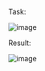Task:


![image](https://github.com/Zoro2210/programming/assets/139787644/9dd3ccc1-8729-42a5-8429-1028c91b3d00)



Result:


![image](https://github.com/Zoro2210/programming/assets/139787644/99e40bec-d004-4969-a813-cb1120d0dc2b)
